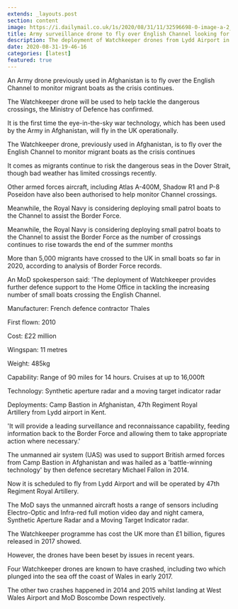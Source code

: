 ```yaml
---
extends: _layouts.post
section: content
image: https://i.dailymail.co.uk/1s/2020/08/31/11/32596698-0-image-a-2_1598868657904.jpg 
title: Army surveillance drone to fly over English Channel looking for migrants 
description: The deployment of Watchkeeper drones from Lydd Airport in Kent comes after figures reveal more than 5,000 migrants have crossed the channel to the UK in small boats so far in 2020. 
date: 2020-08-31-19-46-16 
categories: [latest] 
featured: true 
--- 
```

An Army drone previously used in Afghanistan is to fly over the English Channel to monitor migrant boats as the crisis continues.

The Watchkeeper drone will be used to help tackle the dangerous crossings, the Ministry of Defence has confirmed.

It is the first time the eye-in-the-sky war technology, which has been used by the Army in Afghanistan, will fly in the UK operationally.

The Watchkeeper drone, previously used in Afghanistan, is to fly over the English Channel to monitor migrant boats as the crisis continues

It comes as migrants continue to risk the dangerous seas in the Dover Strait, though bad weather has limited crossings recently.

Other armed forces aircraft, including Atlas A-400M, Shadow R1 and P-8 Poseidon have also been authorised to help monitor Channel crossings.

Meanwhile, the Royal Navy is considering deploying small patrol boats to the Channel to assist the Border Force.

Meanwhile, the Royal Navy is considering deploying small patrol boats to the Channel to assist the Border Force as the number of crossings continues to rise towards the end of the summer months

More than 5,000 migrants have crossed to the UK in small boats so far in 2020, according to analysis of Border Force records.

An MoD spokesperson said: 'The deployment of Watchkeeper provides further defence support to the Home Office in tackling the increasing number of small boats crossing the English Channel.

Manufacturer: French defence contractor Thales

First flown: 2010 

Cost: £22 million

Wingspan: 11 metres

Weight: 485kg

Capability: Range of 90 miles for 14 hours. Cruises at up to 16,000ft

Technology: Synthetic aperture radar and a moving target indicator radar  

Deployments: Camp Bastion in Afghanistan, 47th Regiment Royal Artillery from Lydd airport in Kent. 



'It will provide a leading surveillance and reconnaissance capability, feeding information back to the Border Force and allowing them to take appropriate action where necessary.'

The unmanned air system (UAS) was used to support British armed forces from Camp Bastion in Afghanistan and was hailed as a 'battle-winning technology' by then defence secretary Michael Fallon in 2014.

Now it is scheduled to fly from Lydd Airport and will be operated by 47th Regiment Royal Artillery.

The MoD says the unmanned aircraft hosts a range of sensors including Electro-Optic and Infra-red full motion video day and night camera, Synthetic Aperture Radar and a Moving Target Indicator radar.

The Watchkeeper programme has cost the UK more than £1 billion, figures released in 2017 showed.

However, the drones have been beset by issues in recent years.

Four Watchkeeper drones are known to have crashed, including two which plunged into the sea off the coast of Wales in early 2017.

The other two crashes happened in 2014 and 2015 whilst landing at West Wales Airport and MoD Boscombe Down respectively.

